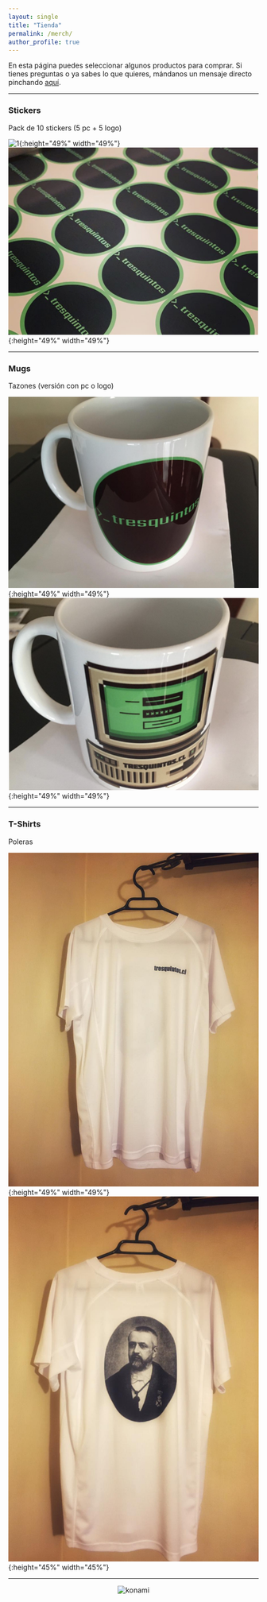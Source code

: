 ```yaml
---
layout: single
title: "Tienda"
permalink: /merch/
author_profile: true
---
```


En esta página puedes seleccionar algunos productos para comprar. Si tienes preguntas o ya sabes lo que quieres, mándanos un mensaje directo pinchando [aquí](https://twitter.com/tresquintos).


---
### Stickers

Pack de 10 stickers (5 pc + 5 logo)

![1](/images/brand/merch/merch_pc3.jpeg){:height="49%" width="49%"} ![1](/images/brand/merch/merch_sticker6.png){:height="49%" width="49%"}


---
### Mugs

Tazones (versión con pc o logo)

![1](/images/brand/merch/merch_mug1.jpeg){:height="49%" width="49%"} ![1](/images/brand/merch/merch_mug2.jpeg){:height="49%" width="49%"}


---
### T-Shirts

Poleras

![1](/images/brand/merch/merch_polera2.jpeg){:height="49%" width="49%"} ![2](/images/brand/merch/merch_polera1.jpeg){:height="45%" width="45%"}


---

<!-- NES -->
<style>
.aligncenter {
    text-align: center;
}
</style>
<p class="aligncenter">
    <img src="/images/nes.png" width="30" height="30" alt="konami" />
</p>
<script src="/js/topsecret.js"></script>


<!-- Favicon -->
<link rel="apple-touch-icon" sizes="180x180" href="/apple-touch-icon.png">
<link rel="icon" type="image/png" sizes="32x32" href="/favicon-32x32.png">
<link rel="icon" type="image/png" sizes="16x16" href="/favicon-16x16.png">
<link rel="manifest" href="/site.webmanifest">
<link rel="mask-icon" href="/safari-pinned-tab.svg" color="#5bbad5">
<meta name="msapplication-TileColor" content="#b91d47">
<meta name="theme-color" content="#ffffff">
